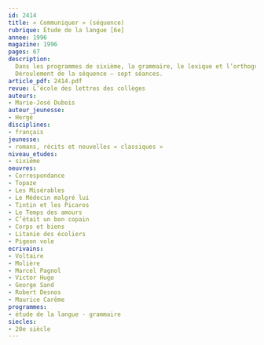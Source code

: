 ```yaml
---
id: 2414
title: « Communiquer » (séquence)
rubrique: Étude de la langue [6e]
annee: 1996
magazine: 1996
pages: 67
description: 
  Dans les programmes de sixième, la grammaire, le lexique et l’orthographe sont considérés comme des « outils de la langue pour la lecture, l’écriture et la pratique de l’oral ». En général, les tentatives pour lier la grammaire et la lecture aboutissent à un simple placage – on choisit un texte pour illustrer un point de grammaire particulier, au lieu d’étudier un texte grâce à la grammaire. Cette séquence propose une autre approche grâce à des exercices d’expression orale et écrite autour d’extraits de « Topaze », de Marcel Pagnol, de « Tintin et les Picaros », d’Hergé, et du « Médecin malgré lui », de Molière, etc.
  Déroulement de la séquence – sept séances.
article_pdf: 2414.pdf
revue: L’école des lettres des collèges
auteurs:
- Marie-José Dubois
auteur_jeunesse:
- Hergé
disciplines:
- français
jeunesse:
- romans, récits et nouvelles « classiques »
niveau_etudes:
- sixième
oeuvres:
- Correspondance
- Topaze
- Les Misérables
- Le Médecin malgré lui
- Tintin et les Picaros
- Le Temps des amours
- C’était un bon copain
- Corps et biens
- Litanie des écoliers
- Pigeon vole
ecrivains:
- Voltaire
- Molière
- Marcel Pagnol
- Victor Hugo
- George Sand
- Robert Desnos
- Maurice Carême
programmes:
- étude de la langue - grammaire
siecles:
- 20e siècle
---
```

